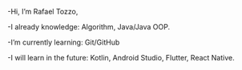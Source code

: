 -Hi, I’m Rafael Tozzo, 

-I already knowledge: Algorithm, Java/Java OOP.

-I’m currently learning: Git/GitHub  

-I will learn in the future: Kotlin, Android Studio, Flutter, React Native.
